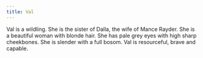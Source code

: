 ```yaml
---
title: Val
---
```


Val is a wildling. She is the sister of Dalla, the wife of Mance Rayder. She is a beautiful woman with blonde hair. She has pale grey eyes with high sharp cheekbones. She is slender with a full bosom. Val is resourceful, brave and capable. 


